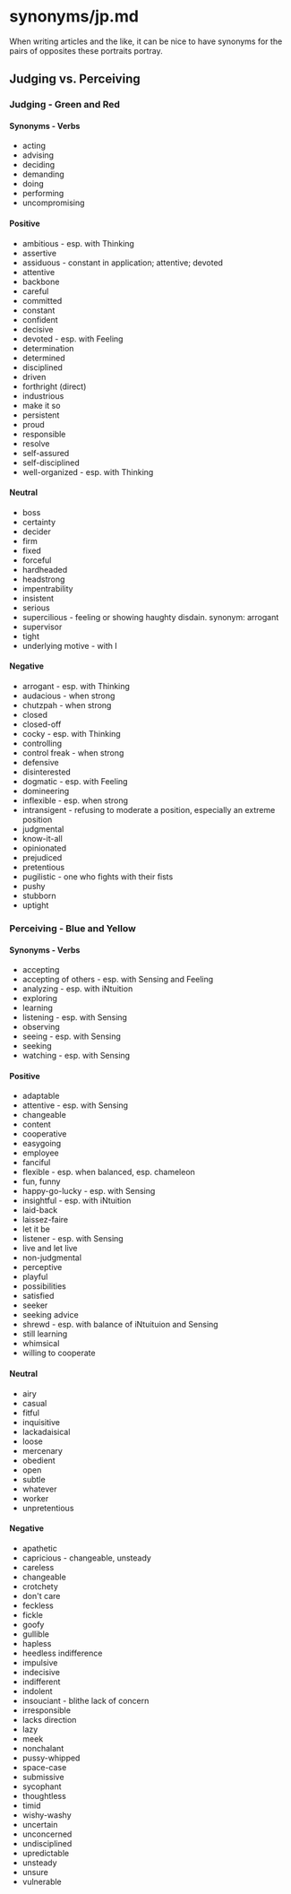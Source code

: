 
# synonyms/jp.md

When writing articles and the like, it can be nice to have synonyms for the pairs of opposites
these portraits portray.


## Judging vs. Perceiving

### Judging - Green and Red

#### Synonyms - Verbs
- acting
- advising
- deciding
- demanding
- doing
- performing
- uncompromising

#### Positive
- ambitious - esp. with Thinking
- assertive
- assiduous - constant in application; attentive; devoted
- attentive
- backbone
- careful
- committed
- constant
- confident
- decisive
- devoted - esp. with Feeling
- determination
- determined
- disciplined
- driven
- forthright (direct)
- industrious
- make it so
- persistent
- proud
- responsible
- resolve
- self-assured
- self-disciplined
- well-organized - esp. with Thinking

#### Neutral
- boss
- certainty
- decider
- firm
- fixed
- forceful
- hardheaded
- headstrong
- impentrability
- insistent
- serious
- supercilious - feeling or showing haughty disdain. synonym: arrogant
- supervisor
- tight
- underlying motive - with I

#### Negative
- arrogant - esp. with Thinking
- audacious - when strong
- chutzpah - when strong
- closed
- closed-off
- cocky - esp. with Thinking
- controlling
- control freak - when strong
- defensive
- disinterested
- dogmatic - esp. with Feeling
- domineering
- inflexible - esp. when strong
- intransigent - refusing to moderate a position, especially an extreme position
- judgmental
- know-it-all
- opinionated
- prejudiced
- pretentious
- pugilistic - one who fights with their fists
- pushy
- stubborn
- uptight


### Perceiving - Blue and Yellow

#### Synonyms - Verbs
- accepting
- accepting of others - esp. with Sensing and Feeling
- analyzing - esp. with iNtuition
- exploring
- learning
- listening - esp. with Sensing
- observing
- seeing - esp. with Sensing
- seeking
- watching - esp. with Sensing

#### Positive
- adaptable
- attentive - esp. with Sensing
- changeable
- content
- cooperative
- easygoing
- employee
- fanciful
- flexible - esp. when balanced, esp. chameleon
- fun, funny
- happy-go-lucky - esp. with Sensing
- insightful - esp. with iNtuition
- laid-back
- laissez-faire
- let it be
- listener - esp. with Sensing
- live and let live
- non-judgmental
- perceptive
- playful
- possibilities
- satisfied
- seeker
- seeking advice
- shrewd - esp. with balance of iNtuituion and Sensing
- still learning
- whimsical
- willing to cooperate

#### Neutral
- airy
- casual
- fitful
- inquisitive
- lackadaisical
- loose
- mercenary
- obedient
- open
- subtle
- whatever
- worker
- unpretentious

#### Negative
- apathetic
- capricious - changeable, unsteady
- careless
- changeable
- crotchety
- don't care
- feckless
- fickle
- goofy
- gullible
- hapless
- heedless indifference
- impulsive
- indecisive
- indifferent
- indolent
- insouciant - blithe lack of concern
- irresponsible
- lacks direction
- lazy
- meek
- nonchalant
- pussy-whipped
- space-case
- submissive
- sycophant
- thoughtless
- timid
- wishy-washy
- uncertain
- unconcerned
- undisciplined
- upredictable
- unsteady
- unsure
- vulnerable

